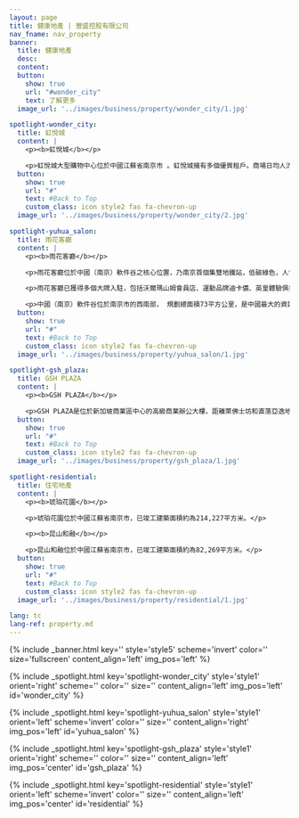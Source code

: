 ```yaml
---
layout: page
title: 健康地產 | 豐盛控股有限公司
nav_fname: nav_property
banner:
  title: 健康地產
  desc:
  content:
  button:
    show: true
    url: "#wonder_city"
    text: 了解更多
  image_url: '../images/business/property/wonder_city/1.jpg'

spotlight-wonder_city:
  title: 虹悅城
  content: |
    <p><b>虹悅城</b></p>

    <p>虹悅城大型購物中心位於中國江蘇省南京市 。虹悅城擁有多個優質租戶。商場日均人流量約5.5萬人次；總建築面積為10萬平方米，可供出售面積6.3萬平方米。為了吸引人流，商場每年都會舉辨8-10個推廣活動。每一層樓，都會根據客戶需求提供服務。例如以兒童為對象的樓層，有小火車讓小客人乘坐遊歷商場，還有兒童拍照、BB游泳等特色玩意。為了讓母親等候方便，為母親提供的服務也是設在同一樓層。</p>
  button:
    show: true
    url: "#"
    text: #Back to Top
    custom_class: icon style2 fas fa-chevron-up
  image_url: '../images/business/property/wonder_city/2.jpg'

spotlight-yuhua_salon:
  title: 雨花客廳
  content: |
    <p><b>雨花客廳</b></p>

    <p>雨花客廳位於中國（南京）軟件谷之核心位置，乃南京首個集雙地鐵站，低碳綠色，人性化等優勢於一體之總部式商用地產項目，總建築面積達50萬平方米，為整個軟件谷提供管理中心，辦公室大樓，商用物業，酒店及服務式公寓等全方位商業配套設施。作為國家級軟件產業基地之核心配套地產物業，雨花客廳將低碳節能科技元素，首次應用到商用物業中，由豐盛控股自主研發的地源熱泵系統，能夠確保物業室內四季恒溫、恒濕、恒氧，利用回圈的地下水源控溫控濕，既能將辦公環境維持在人體最舒適的條件中，並能成功降低30%能源消耗，達到低碳節能的目標。</p>

    <p>雨花客廳已獲得多個大牌入駐，包括沃爾瑪山姆會員店、運動品牌迪卡儂、英皇體驗俱樂部、洛克公園等。</p> 

    <p>中國（南京）軟件谷位於南京市的西南部， 規劃總面積73平方公里，是中國最大的資訊科技軟件產業研發基地，綜合實力已躋身中國同類軟件園區之首三名位置，同時亦是中國資訊科技服務外包示範基地，國家現代資訊科技軟件產業基地，以及國家數碼出版基地。中國（南京）軟件谷內已匯集不同類型軟件企業超過660家，僅軟件從業人員超過15萬人。</p>
  button:
    show: true
    url: "#"
    text: #Back to Top
    custom_class: icon style2 fas fa-chevron-up
  image_url: '../images/business/property/yuhua_salon/1.jpg'

spotlight-gsh_plaza:
  title: GSH PLAZA
  content: |
    <p><b>GSH PLAZA</b></p>

    <p>GSH PLAZA是位於新加坡商業區中心的高級商業辦公大樓，距離萊佛士坊和直落亞逸地鐵站僅幾分鐘的路程。GSH Plaza樓高 28 層，共有 259 個寫字樓單位及兩層零售空間，既有零活高效的商業營運空間，同時集零售及品味生活於一體，令工作及生活完美平衡，是未來商業社區的典範。</p>
  button:
    show: true
    url: "#"
    text: #Back to Top
    custom_class: icon style2 fas fa-chevron-up
  image_url: '../images/business/property/gsh_plaza/1.jpg'

spotlight-residential:
  title: 住宅地產
  content: |
    <p><b>琥珀花園</b></p>

    <p>琥珀花園位於中國江蘇省南京市，已竣工建築面積約為214,227平方米。</p>

    <p><b>昆山和融</b></p>

    <p>昆山和融位於中國江蘇省南京市，已竣工建築面積約為82,269平方米。</p>
  button:
    show: true
    url: "#"
    text: #Back to Top
    custom_class: icon style2 fas fa-chevron-up
  image_url: '../images/business/property/residential/1.jpg'

lang: tc
lang-ref: property.md
---
```

<!-- Welcome Banner -->
{% include _banner.html key='' style='style5' scheme='invert' color='' size='fullscreen' content_align='left' img_pos='left' %}

<!-- Properties -->
{% include _spotlight.html key='spotlight-wonder_city' style='style1' orient='right' scheme='' color='' size='' content_align='left' img_pos='left' id='wonder_city' %}

{% include _spotlight.html key='spotlight-yuhua_salon' style='style1' orient='left' scheme='invert' color='' size='' content_align='right' img_pos='left' id='yuhua_salon' %}

{% include _spotlight.html key='spotlight-gsh_plaza' style='style1' orient='right' scheme='' color='' size='' content_align='left' img_pos='center' id='gsh_plaza' %}

{% include _spotlight.html key='spotlight-residential' style='style1' orient='left' scheme='invert' color='' size='' content_align='left' img_pos='center' id='residential' %}
